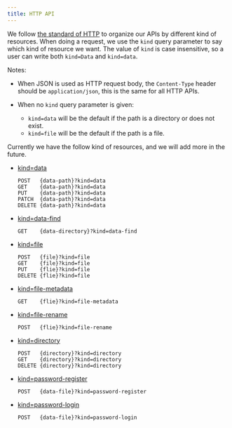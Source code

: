 ```yaml
---
title: HTTP API
---
```


We follow [the standard of HTTP](https://www.rfc-editor.org/rfc/rfc9110) to
organize our APIs by different kind of resources.  When doing a
request, we use the `kind` query parameter to say which kind of
resource we want.  The value of `kind` is case insensitive, so a user
can write both `kind=Data` and `kind=data`.

Notes:

- When JSON is used as HTTP request body,
  the `Content-Type` header should be `application/json`,
  this is the same for all HTTP APIs.

- When no `kind` query parameter is given:

  - `kind=data` will be the default if the path is a directory or does not exist.
  - `kind=file` will be the default if the path is a file.

Currently we have the follow kind of resources,
and we will add more in the future.

- [kind=data](kind-data.md)

  ```
  POST   {data-path}?kind=data
  GET    {data-path}?kind=data
  PUT    {data-path}?kind=data
  PATCH  {data-path}?kind=data
  DELETE {data-path}?kind=data
  ```

- [kind=data-find](kind-data-find.md)

  ```
  GET    {data-directory}?kind=data-find
  ```

- [kind=file](kind-file.md)

  ```
  POST   {file}?kind=file
  GET    {file}?kind=file
  PUT    {flie}?kind=file
  DELETE {flie}?kind=file
  ```

- [kind=file-metadata](kind-file-metadata.md)

  ```
  GET    {flie}?kind=file-metadata
  ```

- [kind=file-rename](kind-file-rename.md)

  ```
  POST   {flie}?kind=file-rename
  ```

- [kind=directory](kind-directory.md)

  ```
  POST   {directory}?kind=directory
  GET    {directory}?kind=directory
  DELETE {directory}?kind=directory
  ```

- [kind=password-register](kind-password-register.md)

  ```
  POST   {data-file}?kind=password-register
  ```

- [kind=password-login](kind-password-login.md)

  ```
  POST   {data-file}?kind=password-login
  ```
